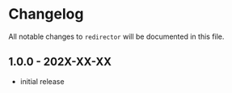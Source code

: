 # Changelog

All notable changes to `redirector` will be documented in this file.

## 1.0.0 - 202X-XX-XX

- initial release
